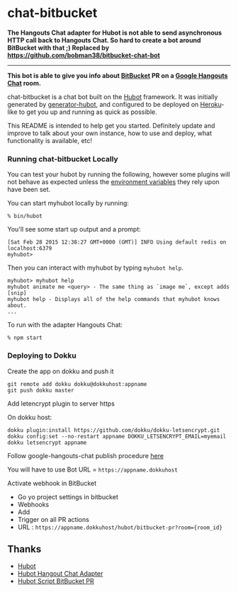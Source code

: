 # chat-bitbucket

**The Hangouts Chat adapter for Hubot is not able to send asynchronous HTTP call back to Hangouts Chat. So hard to create a bot around BitBucket with that ;) Replaced by https://github.com/bobman38/bitbucket-chat-bot**
****

**This bot is able to give you info about [BitBucket](https://bitbucket.org) PR on a [Google Hangouts Chat](https://chat.google.com/) room.**

chat-bitbucket is a chat bot built on the [Hubot][hubot] framework. It was
initially generated by [generator-hubot][generator-hubot], and configured to be
deployed on [Heroku][heroku]-like to get you up and running as quick as possible.



This README is intended to help get you started. Definitely update and improve
to talk about your own instance, how to use and deploy, what functionality is
available, etc!

[heroku]: http://www.heroku.com
[hubot]: http://hubot.github.com
[generator-hubot]: https://github.com/github/generator-hubot

### Running chat-bitbucket Locally

You can test your hubot by running the following, however some plugins will not
behave as expected unless the [environment variables](#configuration) they rely
upon have been set.

You can start myhubot locally by running:

    % bin/hubot

You'll see some start up output and a prompt:

    [Sat Feb 28 2015 12:38:27 GMT+0000 (GMT)] INFO Using default redis on localhost:6379
    myhubot>

Then you can interact with myhubot by typing `myhubot help`.

    myhubot> myhubot help
    myhubot animate me <query> - The same thing as `image me`, except adds [snip]
    myhubot help - Displays all of the help commands that myhubot knows about.
    ...

To run with the adapter Hangouts Chat:

    % npm start

### Deploying to Dokku

Create the app on dokku and push it

```
git remote add dokku dokku@dokkuhost:appname
git push dokku master
```

Add letencrypt plugin to server https

On dokku host:

```
dokku plugin:install https://github.com/dokku/dokku-letsencrypt.git
dokku config:set --no-restart appname DOKKU_LETSENCRYPT_EMAIL=myemail
dokku letsencrypt appname
```

Follow google-hangouts-chat publish procedure [here](https://developers.google.com/hangouts/chat/how-tos/bots-publish)

You will have to use Bot URL = ``https://appname.dokkuhost``

Activate webhook in BitBucket

- Go yo project settings in bitbucket
- Webhooks
- Add
- Trigger on all PR actions
- URL : ``https://appname.dokkuhost/hubot/bitbucket-pr?room={room_id}``

## Thanks

- [Hubot](https://hubot.github.com/)
- [Hubot Hangout Chat Adapter](https://github.com/gsuitedevs/hubot-google-hangouts-chat)
- [Hubot Script BitBucket PR](https://github.com/hubot-scripts/hubot-bitbucket-pr)
